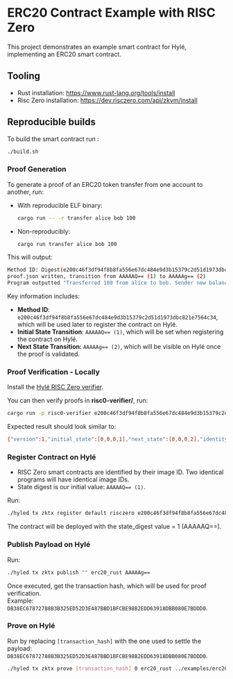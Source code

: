 # ERC20 Contract Example with RISC Zero

This project demonstrates an example smart contract for Hylé, implementing an ERC20 smart contract.

## Tooling

- Rust installation: https://www.rust-lang.org/tools/install
- Risc Zero installation: https://dev.risczero.com/api/zkvm/install


## Reproducible builds

To build the smart contract run :
```sh
./build.sh
```

### Proof Generation

To generate a proof of an ERC20 token transfer from one account to another, run:

- With reproducible ELF binary:

   ```sh
   cargo run -- -r transfer alice bob 100
   ```

- Non-reproducibly:

   ```sh
   cargo run transfer alice bob 100
   ```


This will output:

```sh
Method ID: Digest(e200c46f3df94f8b8fa556e67dc484e9d3b15379c2d51d1973dbc821e7564c34) (hex)
proof.json written, transition from AAAAAQ== (1) to AAAAAg== (2)
Program outputted "Transferred 100 from alice to bob. Sender new balance: 900, Receiver new balance: 600"
```

Key information includes:
- **Method ID**: `e200c46f3df94f8b8fa556e67dc484e9d3b15379c2d51d1973dbc821e7564c34`, which will be used later to register the contract on Hylé.
- **Initial State Transition**: `AAAAAQ== (1)`, which will be set when registering the contract on Hylé.
- **Next State Transition**: `AAAAAg== (2)`, which will be visible on Hylé once the proof is validated.

### Proof Verification - Locally

Install the [Hylé RISC Zero verifier](https://github.com/Hyle-org/verifiers-for-hyle).

You can then verify proofs in **risc0-verifier/**, run:

```sh
cargo run -p risc0-verifier e200c46f3df94f8b8fa556e67dc484e9d3b15379c2d51d1973dbc821e7564c34 ../../../examples/erc20/rust/proof.json
```

Expected result should look similar to:

```sh
{"version":1,"initial_state":[0,0,0,1],"next_state":[0,0,0,2],"identity":"alice","tx_hash":[1],"program_outputs":null}
```

### Register Contract on Hylé

- RISC Zero smart contracts are identified by their image ID. Two identical programs will have identical image IDs.
- State digest is our initial value: `AAAAAQ== (1)`.

Run:

```sh
./hyled tx zktx register default risczero e200c46f3df94f8b8fa556e67dc484e9d3b15379c2d51d1973dbc821e7564c34 erc20_rust AAAAAQ==
```

The contract will be deployed with the state_digest value = 1 (AAAAAQ==).


### Publish Payload on Hylé

Run:

```sh
./hyled tx zktx publish "" erc20_rust AAAAAg==
```


Once executed, get the transaction hash, which will be used for proof verification.  
Example: `DB38EC67872788B3B325ED52D3E487BBD1BFCBE98B2EDD63918DBB080E7BDDD0`.



### Prove on Hylé

Run by replacing `[transaction_hash]` with the one used to settle the payload: `DB38EC67872788B3B325ED52D3E487BBD1BFCBE98B2EDD63918DBB080E7BDDD0`.

```sh
./hyled tx zktx prove [transaction_hash] 0 erc20_rust ../examples/erc20/rust/proof.json
```




